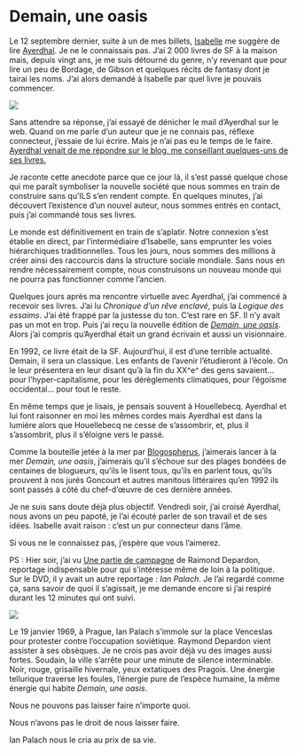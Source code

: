 # Demain, une oasis

Le 12 septembre dernier, suite à un de mes billets, [Isabelle](https://tcrouzet.com/2006/09/12/matrix-connexion/#comment-1533) me suggère de lire [Ayerdhal](http://fr.wikipedia.org/wiki/Ayerdhal). Je ne le connaissais pas. J’ai 2 000 livres de SF à la maison mais, depuis vingt ans, je me suis détourné du genre, n’y revenant que pour lire un peu de Bordage, de Gibson et quelques récits de fantasy dont je tairai les noms. J’ai alors demandé à Isabelle par quel livre je pouvais commencer.

![](https://tcrouzet.com/images_tc/oasis.jpg)

Sans attendre sa réponse, j’ai essayé de dénicher le mail d’Ayerdhal sur le web. Quand on me parle d’un auteur que je ne connais pas, réflexe connecteur, j’essaie de lui écrire. Mais je n’ai pas eu le temps de le faire. [Ayerdhal venait de me répondre sur le blog, me conseillant quelques-uns de ses livres.](https://tcrouzet.com/2006/09/12/matrix-connexion/#comment-1535)

Je raconte cette anecdote parce que ce jour là, il s’est passé quelque chose qui me paraît symboliser la nouvelle société que nous sommes en train de construire sans qu’ILS s’en rendent compte. En quelques minutes, j’ai découvert l’existence d’un nouvel auteur, nous sommes entrés en contact, puis j’ai commandé tous ses livres.

Le monde est définitivement en train de s’aplatir. Notre connexion s’est établie en direct, par l’intermédiaire d’Isabelle, sans emprunter les voies hiérarchiques traditionnelles. Tous les jours, nous sommes des millions à créer ainsi des raccourcis dans la structure sociale mondiale. Sans nous en rendre nécessairement compte, nous construisons un nouveau monde qui ne pourra pas fonctionner comme l’ancien.

Quelques jours après ma rencontre virtuelle avec Ayerdhal, j’ai commencé à recevoir ses livres. J’ai lu *Chronique d’un rêve enclavé*, puis la *Logique des essaims*. J’ai été frappé par la justesse du ton. C’est rare en SF. Il n’y avait pas un mot en trop. Puis j’ai reçu la nouvelle édition de [*Demain, une oasis*](http://www.amazon.fr/Demain-une-oasis-Ayerdhal/dp/2846261172/sr=8-1/qid=1163958050/ref=sr_1_1/402-5334915-1934535?ie=UTF8&s=books). Alors j’ai compris qu’Ayerdhal était un grand écrivain et aussi un visionnaire.

En 1992, ce livre était de la SF. Aujourd’hui, il est d’une terrible actualité. Demain, il sera un classique. Les enfants de l’avenir l’étudieront à l’école. On le leur présentera en leur disant qu’à la fin du XX^e^ des gens savaient… pour l’hyper-capitalisme, pour les dérèglements climatiques, pour l’égoïsme occidental… pour tout le reste.

En même temps que je lisais, je pensais souvent à Houellebecq. Ayerdhal et lui font raisonner en moi les mêmes cordes mais Ayerdhal est dans la lumière alors que Houellebecq ne cesse de s’assombrir, et, plus il s’assombrit, plus il s’éloigne vers le passé.

Comme la bouteille jetée à la mer par [Blogospherus](https://tcrouzet.com/2006/11/18/bouteille-a-la-mer/), j’aimerais lancer à la mer *Demain, une oasis*, j’aimerais qu’il s’échoue sur des plages bondées de centaines de blogueurs, qu’ils le lisent tous, qu’ils en parlent tous, qu’ils prouvent à nos jurés Goncourt et autres manitous littéraires qu’en 1992 ils sont passés à côté du chef-d’œuvre de ces dernière années.

Je ne suis sans doute déjà plus objectif. Vendredi soir, j’ai croisé Ayerdhal, nous avons un peu papoté, je l’ai écouté parler de son travail et de ses idées. Isabelle avait raison : c’est un pur connecteur dans l’âme.

Si vous ne le connaissez pas, j’espère que vous l’aimerez.

PS : Hier soir, j’ai vu [Une partie de campagne](http://www.filmdeculte.com/film/film.php?id=75) de Raimond Depardon, reportage indispensable pour qui s’intéresse même de loin à la politique. Sur le DVD, il y avait un autre reportage : *Ian Palach*. Je l’ai regardé comme ça, sans savoir de quoi il s’agissait, je me demande encore si j’ai respiré durant les 12 minutes qui ont suivi.

![](https://tcrouzet.com//images_tc/ianpalach.jpg)

Le 19 janvier 1969, à Prague, Ian Palach s’immole sur la place Venceslas pour protester contre l’occupation soviétique. Raymond Depardon vient assister à ses obsèques. Je ne crois pas avoir déjà vu des images aussi fortes. Soudain, la ville s’arrête pour une minute de silence interminable. Noir, rouge, grisaille hivernale, yeux extatiques des Pragois. Une énergie tellurique traverse les foules, l’énergie pure de l’espèce humaine, la même énergie qui habite *Demain, une oasis*.

Nous ne pouvons pas laisser faire n’importe quoi.

Nous n’avons pas le droit de nous laisser faire.

Ian Palach nous le cria au prix de sa vie.